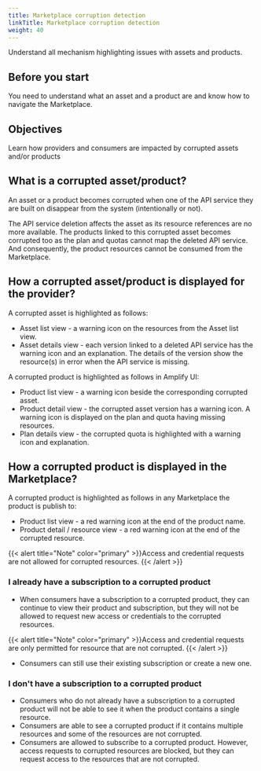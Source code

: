 ```yaml
---
title: Marketplace corruption detection
linkTitle: Marketplace corruption detection
weight: 40
---
```


Understand all mechanism highlighting issues with assets and products.

## Before you start

You need to understand what an asset and a product are and know how to navigate the Marketplace.

## Objectives

Learn how providers and consumers are impacted by corrupted assets and/or products

## What is a corrupted asset/product?

An asset or a product becomes corrupted when one of the API service they are built on disappear from the system (intentionally or not).

The API service deletion affects the asset as its resource references are no more available. The products linked to this corrupted asset becomes corrupted too as the plan and quotas cannot map the deleted API service. And consequently, the product resources cannot be consumed from the Marketplace.

## How a corrupted asset/product is displayed for the provider?

A corrupted asset is highlighted as follows:

* Asset list view - a warning icon on the resources from the Asset list view.
* Asset details view - each version linked to a deleted API service has the warning icon and an explanation. The details of the version show the resource(s) in error when the API service is missing.

A corrupted product is highlighted as follows in Amplify UI:

* Product list view - a warning icon beside the corresponding corrupted asset.
* Product detail view - the corrupted asset version has a warning icon. A warning icon is displayed on the plan and quota having missing resources.
* Plan details view - the corrupted quota is highlighted with a warning icon and explanation.

## How a corrupted product is displayed in the Marketplace?

A corrupted product is highlighted as follows in any Marketplace the product is publish to:

* Product list view - a red warning icon at the end of the product name.
* Product detail / resource view - a red warning icon at the end of the corrupted resource.

{{< alert title="Note" color="primary" >}}Access and credential requests are not allowed for corrupted resources.
{{< /alert >}}

### I already have a subscription to a corrupted product

* When consumers have a subscription to a corrupted product, they can continue to view their product and subscription, but they will not be allowed to request new access or credentials to the corrupted resources.

{{< alert title="Note" color="primary" >}}Access and credential requests are only permitted for resource that are not corrupted.
{{< /alert >}}

* Consumers can still use their existing subscription or create a new one.

### I don't have a subscription to a corrupted product

* Consumers who do not already have a subscription to a corrupted product will not be able to see it when the product contains a single resource.
* Consumers are able to see a corrupted product if it contains multiple resources and some of the resources are not corrupted.
* Consumers are allowed to subscribe to a corrupted product. However, access requests to corrupted resources are blocked, but they can request access to the resources that are not corrupted.
